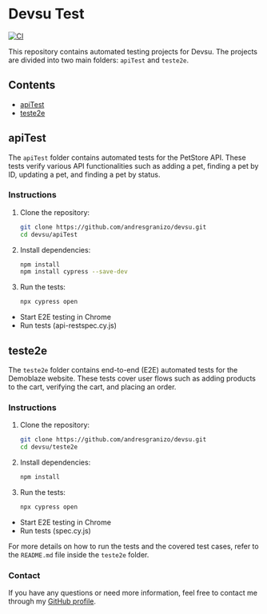 # Devsu Test

[![CI](https://github.com/andresgranizo/devsu/actions/workflows/ci.yml/badge.svg)](https://github.com/andresgranizo/devsu/actions/workflows/ci.yml)

This repository contains automated testing projects for Devsu. The projects are divided into two main folders: `apiTest` and `teste2e`.

## Contents

- [apiTest](#apiTest)
- [teste2e](#teste2e)

## apiTest

The `apiTest` folder contains automated tests for the PetStore API. These tests verify various API functionalities such as adding a pet, finding a pet by ID, updating a pet, and finding a pet by status.

### Instructions

1. Clone the repository:
    ```sh
    git clone https://github.com/andresgranizo/devsu.git
    cd devsu/apiTest
    ```

2. Install dependencies:
    ```sh
    npm install
    npm install cypress --save-dev
    ```

3. Run the tests:
    ```sh
    npx cypress open
    ```
* Start E2E testing in Chrome
* Run tests (api-restspec.cy.js)

## teste2e

The `teste2e` folder contains end-to-end (E2E) automated tests for the Demoblaze website. These tests cover user flows such as adding products to the cart, verifying the cart, and placing an order.

### Instructions

1. Clone the repository:
    ```sh
    git clone https://github.com/andresgranizo/devsu.git
    cd devsu/teste2e
    ```

2. Install dependencies:
    ```sh
    npm install
    ```

3. Run the tests:
    ```sh
    npx cypress open
    ```
* Start E2E testing in Chrome
* Run tests (spec.cy.js)

For more details on how to run the tests and the covered test cases, refer to the `README.md` file inside the `teste2e` folder.

### Contact
If you have any questions or need more information, feel free to contact me through my [GitHub profile](https://github.com/andresgranizo).

